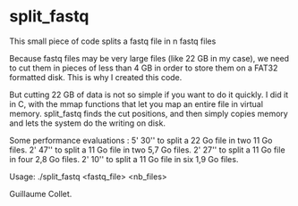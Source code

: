 split_fastq
===========

This small piece of code splits a fastq file in n fastq files

Because fastq files may be very large files (like 22 GB in my case), we need to cut them in pieces of less than 4 GB in order to store them on a FAT32 formatted disk.
This is why I created this code.

But cutting 22 GB of data is not so simple if you want to do it quickly.
I did it in C, with the mmap functions that let you map an entire file in virtual memory.
split_fastq finds the cut positions, and then simply copies memory and lets the system do the writing on disk.

Some performance evaluations :
5' 30'' to split a 22 Go file in two 11 Go files.
2' 47'' to split a 11 Go file in two 5,7 Go files.
2' 27'' to split a 11 Go file in four 2,8 Go files.
2' 10'' to split a 11 Go file in six 1,9 Go files.

Usage: ./split_fastq <fastq_file> <nb_files>

Guillaume Collet.